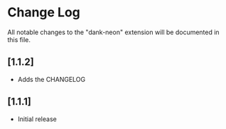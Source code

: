 # Change Log
All notable changes to the "dank-neon" extension will be documented in this file.

## [1.1.2]
- Adds the CHANGELOG

## [1.1.1]
- Initial release
